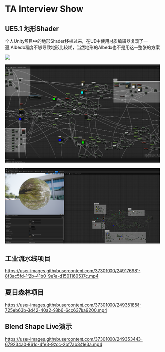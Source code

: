 # TA Interview Show

## UE5.1 地形Shader

个人Unity项目中的地形Shader移植过来，在UE中使用材质编辑器复现了一遍,Albedo精度不够导致地形比较糊，当然地形的Albedo也不是用这一整张的方案

![](img/QQ截图20230626235425.png)

![](img/QQ截图20230626235645.png)

![](img/QQ截图20230626235702.png)

## 工业流水线项目

https://user-images.githubusercontent.com/37301000/249176981-8f3ac5fd-1f2b-41b0-9e7a-d1501160537c.mp4

## 夏日森林项目
https://user-images.githubusercontent.com/37301000/249351858-725eb63b-3d42-40a2-98b6-6cc637ba9200.mp4

## Blend Shape Live演示
https://user-images.githubusercontent.com/37301000/249353443-679234a0-861c-4fe3-92cc-2bf7ab341e3a.mp4
